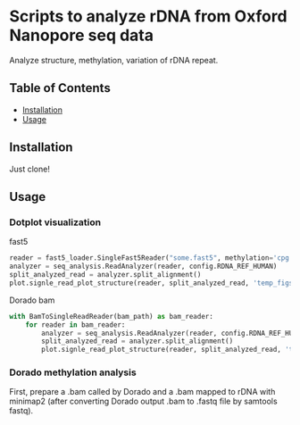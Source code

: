 # Scripts to analyze rDNA from Oxford Nanopore seq data

Analyze structure, methylation, variation of rDNA repeat.

## Table of Contents

- [Installation](#installation)
- [Usage](#usage)

## Installation

Just clone!

## Usage

### Dotplot visualization
fast5
```python
reader = fast5_loader.SingleFast5Reader("some.fast5", methylation='cpg')
analyzer = seq_analysis.ReadAnalyzer(reader, config.RDNA_REF_HUMAN)
split_analyzed_read = analyzer.split_alignment()
plot.signle_read_plot_structure(reader, split_analyzed_read, 'temp_figs_dir/', met=True, pdf=False)
```
Dorado bam
```python
with BamToSingleReadReader(bam_path) as bam_reader:
    for reader in bam_reader:
        analyzer = seq_analysis.ReadAnalyzer(reader, config.RDNA_REF_HUMAN)
        split_analyzed_read = analyzer.split_alignment()
        plot.signle_read_plot_structure(reader, split_analyzed_read, 'temp_figs_dir/', met=True, pdf=False)
```

### Dorado methylation analysis
First, prepare a .bam called by Dorado and a .bam mapped to rDNA with minimap2 (after converting Dorado output .bam to .fastq file by samtools fastq).